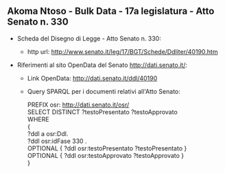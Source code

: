 ## Akoma Ntoso - Bulk Data - 17a legislatura - Atto Senato n. 330 ##

* Scheda del Disegno di Legge - Atto Senato n. 330:
	* http url: http://www.senato.it/leg/17/BGT/Schede/Ddliter/40190.htm

* Riferimenti al sito OpenData del Senato http://dati.senato.it/:
	* Link OpenData: http://dati.senato.it/ddl/40190
	* Query SPARQL per i documenti relativi all'Atto Senato:

        PREFIX osr: <http://dati.senato.it/osr/>  
		SELECT DISTINCT ?testoPresentato ?testoApprovato  
		WHERE  
		{  
		    ?ddl a osr:Ddl.  
		    ?ddl osr:idFase 330 .  
		    OPTIONAL { ?ddl osr:testoPresentato ?testoPresentato }  
		    OPTIONAL { ?ddl osr:testoApprovato ?testoApprovato }  
		}
		